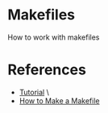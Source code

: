 # Makefiles
How to work with makefiles

# References
*  [Tutorial](https://makefiletutorial.com) \
*  [How to Make a Makefile](https://dev.to/deciduously/how-to-make-a-makefile-1dep)

